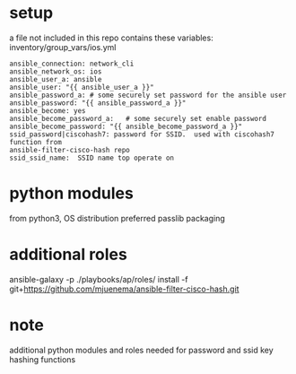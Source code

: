 



setup
=====

a file not included in this repo contains these variables:
inventory/group_vars/ios.yml

```
ansible_connection: network_cli
ansible_network_os: ios
ansible_user_a: ansible
ansible_user: "{{ ansible_user_a }}"
ansible_password_a: # some securely set password for the ansible user
ansible_password: "{{ ansible_password_a }}"
ansible_become: yes
ansible_become_password_a:   # some securely set enable password
ansible_become_password: "{{ ansible_become_password_a }}"
ssid_password|ciscohash7: password for SSID.  used with ciscohash7 function from
ansible-filter-cisco-hash repo
ssid_ssid_name:  SSID name top operate on
```


python modules
==============

from python3, OS distribution preferred
passlib
packaging


additional roles
================

ansible-galaxy -p ./playbooks/ap/roles/  install -f git+https://github.com/mjuenema/ansible-filter-cisco-hash.git


note
====

additional python modules and roles needed for password and ssid key hashing
functions

